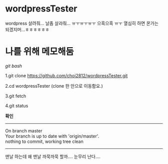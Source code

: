 # wordpressTester
wordpress 살려줘... 날좀 살랴줘... ㅠㅜㅠㅜㅠㅜ 으흑으흑 ㅠㅜ
열심히 하면 몬가는 되겠지머...ㅎㅎㅎㅎㅎㅎ

# 나를 위해 메모해둠
*git bash*


1.git clone https://github.com/choi2812/wordpressTester.git

2.cd wordpressTester (clone 한 안으로 이동함요.)

3.git fetch

4.git status

 __확인__
 *****
 On branch master<br>
 Your branch is up to date with 'origin/master'.<br>
 nothing to commit, working tree clean<br>
 *****
맨날 하는데 왜 맨날 까묵까묵 할까.... 눈무리 난다....




